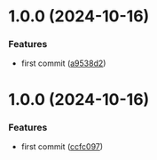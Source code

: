 # 1.0.0 (2024-10-16)


### Features

* first commit ([a9538d2](https://github.com/MrEhbr/ton-liteserver-prometheus-exporter/commit/a9538d20e81352597d12de77956d8c9f8f2835c4))

# 1.0.0 (2024-10-16)


### Features

* first commit ([ccfc097](https://github.com/MrEhbr/ton-liteserver-prometheus-exporter/commit/ccfc09718e87f6d6af1543f702f288a7fdfcf289))
